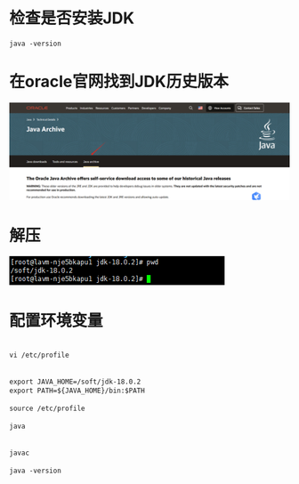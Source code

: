 # 检查是否安装JDK
```
java -version

```

# 在oracle官网找到JDK历史版本

![](imgs/1711787001019.jpg)



# 解压

![](imgs/1711787368368.jpg)


# 配置环境变量
```

vi /etc/profile


export JAVA_HOME=/soft/jdk-18.0.2
export PATH=${JAVA_HOME}/bin:$PATH

source /etc/profile

java 


javac

java -version


```

